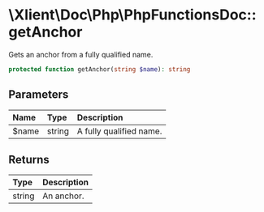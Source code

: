 # \\Xlient\\Doc\\Php\\PhpFunctionsDoc::getAnchor

Gets an anchor from a fully qualified name.

```php
protected function getAnchor(string $name): string
```

## Parameters

| Name | Type | Description |
| :--- | :--- | :--- |
| $name | string | A fully qualified name. |

## Returns

| Type | Description |
| :--- | :--- |
| string | An anchor. |